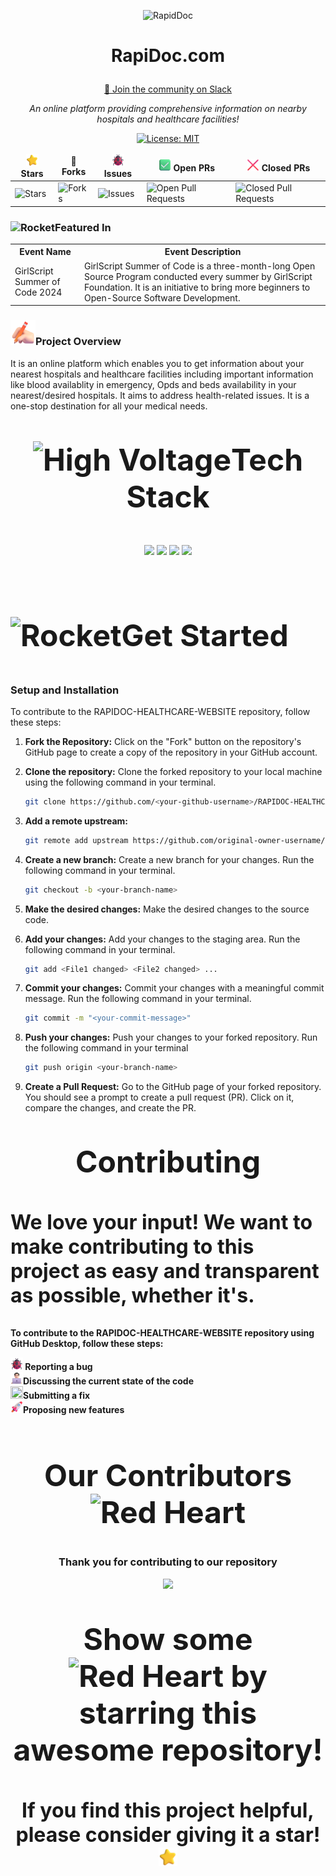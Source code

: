 <center>

![RapidDoc](https://camo.githubusercontent.com/dd5e3080a7adc2ead8f86cbbd6577cee0a38439c0ebf195021ce41587b0a405f/68747470733a2f2f6d69726f2e6d656469756d2e636f6d2f6d61782f313430302f312a633459675258595161794f5657785633376f757272772e706e67)
</center>
<link rel="preconnect" href="https://fonts.googleapis.com">
<link rel="preconnect" href="https://fonts.gstatic.com" crossorigin>
<link href="https://fonts.googleapis.com/css2?family=Philosopher:ital,wght@0,400;0,700;1,400;1,700&family=Poppins:ital,wght@0,100;0,200;0,300;0,400;0,500;0,600;0,700;0,800;0,900;1,100;1,200;1,300;1,400;1,500;1,600;1,700;1,800;1,900&display=swap" rel="stylesheet">


<div align = "center">

<div align="center">

# <p style="font-family:var(--ff-philosopher);">RapiDoc.com</p>
[💬 Join the community on Slack](https://join.slack.com/t/newworkspace-ley5153/shared_invite/zt-2isvflg78-tMexsn50mxdwY4BEJ_W11g)<br>

<i><p style="font-family:var(--ff-philosopher);">An online platform providing comprehensive information on nearby hospitals and healthcare facilities!</p></i>

</div>

[![License: MIT](https://img.shields.io/badge/License-MIT-yellow.svg)](https://opensource.org/licenses/MIT)

<table align="center" style="font-family:var(--ff-philosopher);">
    <thead align="center">
        <tr border: 1px;>
            <td><b><img src="https://raw.githubusercontent.com/Tarikul-Islam-Anik/tarikul-islam-anik/main/assets/images/Star.png" width="20" height="20"> Stars</b></td>
            <td><b>🍴 Forks</b></td>
            <td><b><img src="https://raw.githubusercontent.com/Tarikul-Islam-Anik/tarikul-islam-anik/main/assets/images/Lady%20Beetle.png" width="20" height="20"> Issues</b></td>
            <td><b><img src="https://raw.githubusercontent.com/Tarikul-Islam-Anik/tarikul-islam-anik/main/assets/images/Check%20Mark%20Button.png" width="20" height="20"> Open PRs</b></td>
            <td><b><img src="https://raw.githubusercontent.com/Tarikul-Islam-Anik/tarikul-islam-anik/main/assets/images/Cross%20Mark.png" width="20" height="20"> Closed PRs</b></td>
        </tr>
     </thead>
    <tbody>
         <tr>
            <td><img alt="Stars" src="https://img.shields.io/github/stars/Anishkagupta04/RAPIDOC-HEALTHCARE-WEBSITE-?style=flat&logo=github"/></td>
             <td><img alt="Forks" src="https://img.shields.io/github/forks/Anishkagupta04/RAPIDOC-HEALTHCARE-WEBSITE-?style=flat&logo=github"/></td>
            <td><img alt="Issues" src="https://img.shields.io/github/issues/Anishkagupta04/RAPIDOC-HEALTHCARE-WEBSITE-?style=flat&logo=github"/></td>
            <td><img alt="Open Pull Requests" src="https://img.shields.io/github/issues-pr/Anishkagupta04/RAPIDOC-HEALTHCARE-WEBSITE-?style=flat&logo=github"/></td>
           <td><img alt="Closed Pull Requests" src="https://img.shields.io/github/issues-pr-closed/Anishkagupta04/RAPIDOC-HEALTHCARE-WEBSITE-?style=flat&color=critical&logo=github"/></td>
        </tr>
    </tbody>
</table>
</div>
<h3 style="font-family:var(--ff-philosopher);"> <img src="https://raw.githubusercontent.com/Tarikul-Islam-Anik/Animated-Fluent-Emojis/master/Emojis/Travel%20and%20places/Rocket.png" alt="Rocket" width="40" height="40" />Featured In</h3>

<table style="font-family:var(--ff-philosopher);">

   <tr>
      <th>Event Name</th>
      <th>Event Description</th>
   </tr>
   <tr>
      <td>GirlScript Summer of Code 2024</td>
      <td>GirlScript Summer of Code is a three-month-long Open Source Program conducted every summer by GirlScript Foundation. It is an initiative to bring more beginners to Open-Source Software Development.</td>
   </tr>

</table>
<h3 style="font-family:var(--ff-philosopher);"><img src="https://raw.githubusercontent.com/Tarikul-Islam-Anik/tarikul-islam-anik/main/assets/images/Writing%20Hand%20Light%20Skin%20Tone.png" alt="Rocket" width="40" height="40" />Project Overview</h3>
<p style="font-family:var(--ff-philosopher);">
It is an online platform which enables you to get information about your nearest hospitals and healthcare facilities including important information like blood availablity in emergency, Opds and beds availability in your nearest/desired hospitals. It aims to address health-related issues. It is a one-stop destination for all your medical needs.</p>

## <p style="font-family:var(--ff-philosopher);font-size:3rem;text-align:center;"><img src="https://raw.githubusercontent.com/Tarikul-Islam-Anik/Animated-Fluent-Emojis/master/Emojis/Travel%20and%20places/High%20Voltage.png" alt="High Voltage" width="40" height="40" />Tech Stack</p>
<center><a href="https://developer.mozilla.org/en-US/docs/Glossary/HTML5"><img src="https://img.shields.io/badge/HTML5-E34F26.svg?style=for-the-badge&logo=HTML5&logoColor=white"></a>
<a href="https://developer.mozilla.org/en-US/docs/Web/JavaScript"><img src="https://img.shields.io/badge/JavaScript-F7DF1E.svg?style=for-the-badge&logo=JavaScript&logoColor=black"></a>
<a href="https://getbootstrap.com/"><img src="https://img.shields.io/badge/Bootstrap-7952B3.svg?style=for-the-badge&logo=Bootstrap&logoColor=black"></a>
<a href="https://developer.mozilla.org/en-US/docs/Web/CSS"><img src="https://img.shields.io/badge/CSS3-1572B6.svg?style=for-the-badge&logo=CSS3&logoColor=black"></a></center>

<br><br>

## <p style="font-family:var(--ff-philosopher);font-size:3rem;"><img src="https://raw.githubusercontent.com/Tarikul-Islam-Anik/Animated-Fluent-Emojis/master/Emojis/Travel%20and%20places/Rocket.png" alt="Rocket" width="40" height="40" />Get Started</p>

### Setup and Installation

<p style="font-family:var(--ff-philosopher);">To contribute to the RAPIDOC-HEALTHCARE-WEBSITE repository, follow these steps:</p>

1. **Fork the Repository:**
   Click on the "Fork" button on the repository's GitHub page to create a copy of the repository in your GitHub account.

2. **Clone the repository:**
   Clone the forked repository to your local machine using the following command in your terminal.
   ```bash
   git clone https://github.com/<your-github-username>/RAPIDOC-HEALTHCARE-WEBSITE
   ```
3. **Add a remote upstream:**
   ```bash
   git remote add upstream https://github.com/original-owner-username/RAPIDOC-HEALTHCARE-WEBSITE
   ```
4. **Create a new branch:**
   Create a new branch for your changes. Run the following command in your terminal.
   ```bash
   git checkout -b <your-branch-name>
   ```
5. **Make the desired changes:**
   Make the desired changes to the source code.

6. **Add your changes:**
   Add your changes to the staging area. Run the following command in your terminal.
   ```bash
   git add <File1 changed> <File2 changed> ...
   ```
7. **Commit your changes:**
   Commit your changes with a meaningful commit message. Run the following command in your terminal.
   ```bash
   git commit -m "<your-commit-message>"
   ```
8. **Push your changes:**
   Push your changes to your forked repository. Run the following command in your terminal
   ```bash
   git push origin <your-branch-name>
   ```
9. **Create a Pull Request:**
   Go to the GitHub page of your forked repository. You should see a prompt to create a pull request (PR). Click on it, compare the changes, and create the PR.

<p style="font-family:var(--ff-philosopher);font-size:3rem;text-align:center;"><b>Contributing

<p style="font-family:var(--ff-philosopher);font-size:2rem;">We love your input! We want to make contributing to this project as easy and transparent as possible, whether it's.

To contribute to the RAPIDOC-HEALTHCARE-WEBSITE repository using GitHub Desktop, follow these steps:

<img src="https://raw.githubusercontent.com/Tarikul-Islam-Anik/tarikul-islam-anik/main/assets/images/Lady%20Beetle.png" width="20" height="20"> Reporting a bug<br>
<img src="https://raw.githubusercontent.com/Tarikul-Islam-Anik/tarikul-islam-anik/main/assets/images/Man%20Technologist%20Light%20Skin%20Tone.png" width="20" height="20" >Discussing the current state of the code<br>
<img src="https://raw.githubusercontent.com/Tarikul-Islam-Anik/Animated-Fluent-Emojis/master/Emojis/Objects/Axe.png" width="20" height="20" >Submitting a fix<br>
<img src="https://raw.githubusercontent.com/Tarikul-Islam-Anik/tarikul-islam-anik/main/assets/images/Rocket.png" width="20" height="20" >Proposing new features

<div align="center">
  <h2 style="font-family:var(--ff-philosopher);font-size:3rem;">Our Contributors <img src="https://raw.githubusercontent.com/Tarikul-Islam-Anik/Animated-Fluent-Emojis/master/Emojis/Smilies/Red%20Heart.png" alt="Red Heart" width="40" height="40" /></h2>
  <h3 style="font-family:var(--ff-philosopher);">Thank you for contributing to our repository</h3>

<a href="https://github.com/Anishkagupta04/RAPIDOC-HEALTHCARE-WEBSITE-/graphs/contributors">
<img src="https://contributors-img.web.app/image?repo=Anishkagupta04/RAPIDOC-HEALTHCARE-WEBSITE-"/>

  </a>

<p style="font-family:var(--ff-philosopher);font-size:3rem;"><b> Show some <img src="https://raw.githubusercontent.com/Tarikul-Islam-Anik/Animated-Fluent-Emojis/master/Emojis/Smilies/Red%20Heart.png" alt="Red Heart" width="40" height="40" /> by starring this awesome repository!

</div>
<h3 style="font-family:var(--ff-philosopher);text-align:center;font-size:2rem;">
If you find this project helpful, please consider giving it a star! <img src="https://raw.githubusercontent.com/Tarikul-Islam-Anik/tarikul-islam-anik/main/assets/images/Star.png" width="30" height="30"></p>

